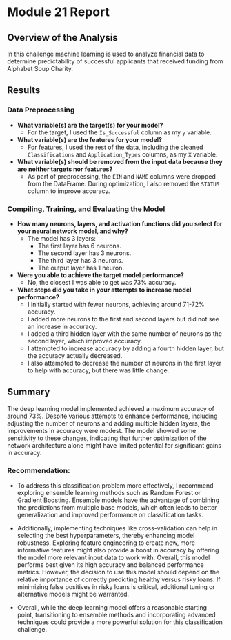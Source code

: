 # Module 21 Report

## Overview of the Analysis

In this challenge machine learning is used to analyze financial data to determine predictability of successful applicants that received funding from Alphabet Soup Charity.

## Results

### Data Preprocessing
  - **What variable(s) are the target(s) for your model?**
    - For the target, I used the `Is_Successful` column as my `y` variable.
  - **What variable(s) are the features for your model?**
    - For features, I used the rest of the data, including the cleaned `Classifications` and `Application_Types` columns, as my `X` variable.
  - **What variable(s) should be removed from the input data because they are neither targets nor features?**
    - As part of preprocessing, the `EIN` and `NAME` columns were dropped from the DataFrame. During optimization, I also removed the `STATUS` column to improve accuracy.

### Compiling, Training, and Evaluating the Model
  - **How many neurons, layers, and activation functions did you select for your neural network model, and why?**
    - The model has 3 layers:
      - The first layer has 6 neurons.
      - The second layer has 3 neurons.
      - The third layer has 3 neurons.
      - The output layer has 1 neuron.
  - **Were you able to achieve the target model performance?**
    - No, the closest I was able to get was 73% accuracy.
  - **What steps did you take in your attempts to increase model performance?**
    - I initially started with fewer neurons, achieving around 71-72% accuracy.
    - I added more neurons to the first and second layers but did not see an increase in accuracy.
    - I added a third hidden layer with the same number of neurons as the second layer, which improved accuracy.
    - I attempted to increase accuracy by adding a fourth hidden layer, but the accuracy actually decreased.
    - I also attempted to decrease the number of neurons in the first layer to help with accuracy, but there was little change.

      
## Summary
The deep learning model implemented achieved a maximum accuracy of around 73%. Despite various attempts to enhance performance, including adjusting the number of neurons and adding multiple hidden layers, the improvements in accuracy were modest. The model showed some sensitivity to these changes, indicating that further optimization of the network architecture alone might have limited potential for significant gains in accuracy.

### Recommendation:
- To address this classification problem more effectively, I recommend exploring ensemble learning methods such as Random Forest or Gradient Boosting. Ensemble models have the advantage of combining the predictions from multiple base models, which often leads to better generalization and improved performance on classification tasks.

- Additionally, implementing techniques like cross-validation can help in selecting the best hyperparameters, thereby enhancing model robustness. Exploring feature engineering to create new, more informative features might also provide a boost in accuracy by offering the model more relevant input data to work with.
Overall, this model performs best given its high accuracy and balanced performance metrics. However, the decision to use this model should depend on the relative importance of correctly predicting healthy versus risky loans. If minimizing false positives in risky loans is critical, additional tuning or alternative models might be warranted.

- Overall, while the deep learning model offers a reasonable starting point, transitioning to ensemble methods and incorporating advanced techniques could provide a more powerful solution for this classification challenge.
